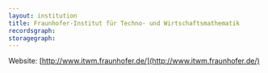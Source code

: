 ```yaml
---
layout: institution
title: Fraunhofer-Institut für Techno- und Wirtschaftsmathematik
recordsgraph: 
storagegraph: 
---
```


Website: [http://www.itwm.fraunhofer.de/](http://www.itwm.fraunhofer.de/)

